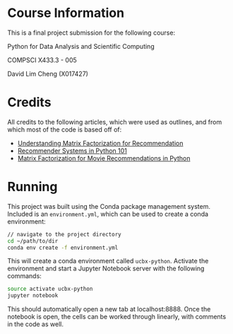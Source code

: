 # Course Information
This is a final project submission for the following course:

Python for Data Analysis and Scientific Computing

COMPSCI X433.3 - 005

David Lim Cheng (X017427)

# Credits
All credits to the following articles, which were used as outlines, and from which most of the code is based off of:

-   [Understanding Matrix Factorization for Recommendation](http://nicolas-hug.com/blog/matrix_facto_1)
-   [Recommender Systems in Python 101](https://www.kaggle.com/gspmoreira/recommender-systems-in-python-101/notebook)
-   [Matrix Factorization for Movie Recommendations in Python](https://beckernick.github.io/matrix-factorization-recommender/)

# Running
This project was built using the Conda package management system.  Included is an `environment.yml`, which can be used to create a conda environment:
```bash
// navigate to the project directory
cd ~/path/to/dir
conda env create -f environment.yml
```
This will create a conda environment called `ucbx-python`. Activate the environment and start a Jupyter Notebook server with the following commands:
```bash
source activate ucbx-python
jupyter notebook
```
This should automatically open a new tab at localhost:8888.  Once the notebook is open, the cells can be worked through linearly, with comments in the code as well.
